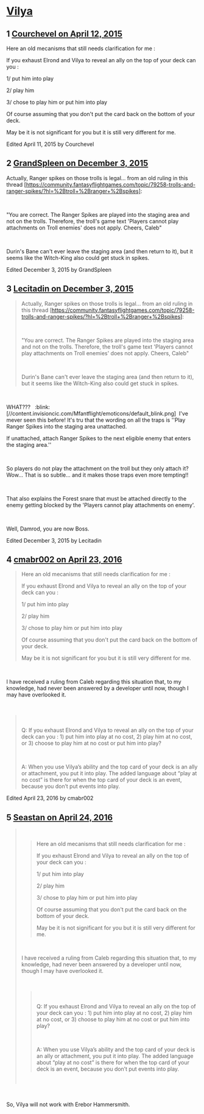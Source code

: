 # [Vilya](https://community.fantasyflightgames.com/topic/165046-vilya/)

## 1 [Courchevel on April 12, 2015](https://community.fantasyflightgames.com/topic/165046-vilya/?do=findComment&comment=1558834)

Here an old mecanisms that still needs clarification for me :

If you exhaust Elrond and Vilya to reveal an ally on the top of your deck can you :

1/ put him into play

2/ play him

3/ chose to play him or put him into play

Of course assuming that you don't put the card back on the bottom of your deck.

May be it is not significant for you but it is still very different for me.

Edited April 11, 2015 by Courchevel

## 2 [GrandSpleen on December 3, 2015](https://community.fantasyflightgames.com/topic/165046-vilya/?do=findComment&comment=1917400)

Actually, Ranger spikes on those trolls is legal... from an old ruling in this thread [https://community.fantasyflightgames.com/topic/79258-trolls-and-ranger-spikes/?hl=%2Btroll+%2Branger+%2Bspikes]:

 

"You are correct. The Ranger Spikes are played into the staging area and not on the trolls. Therefore, the troll's game text 'Players cannot play attachments on Troll enemies' does not apply. Cheers, Caleb"

 

Durin's Bane can't ever leave the staging area (and then return to it), but it seems like the Witch-King also could get stuck in spikes.

Edited December 3, 2015 by GrandSpleen

## 3 [Lecitadin on December 3, 2015](https://community.fantasyflightgames.com/topic/165046-vilya/?do=findComment&comment=1917742)

> Actually, Ranger spikes on those trolls is legal... from an old ruling in this thread [https://community.fantasyflightgames.com/topic/79258-trolls-and-ranger-spikes/?hl=%2Btroll+%2Branger+%2Bspikes]:
> 
>  
> 
> "You are correct. The Ranger Spikes are played into the staging area and not on the trolls. Therefore, the troll's game text 'Players cannot play attachments on Troll enemies' does not apply. Cheers, Caleb"
> 
>  
> 
> Durin's Bane can't ever leave the staging area (and then return to it), but it seems like the Witch-King also could get stuck in spikes.

 

WHAT???   :blink: [//content.invisioncic.com/Mfantflight/emoticons/default_blink.png]  I've mever seen this before! It's tru that the wording on all the traps is ''Play Ranger Spikes into the staging area unattached.

If unattached, attach Ranger Spikes to the next eligible enemy that enters the staging area.''

 

So players do not play the attachment on the troll but they only attach it? Wow... That is so subtle... and it makes those traps even more tempting!!

 

That also explains the Forest snare that must be attached directly to the enemy getting blocked by the 'Players cannot play attachments on enemy'.

 

Well, Damrod, you are now Boss.

Edited December 3, 2015 by Lecitadin

## 4 [cmabr002 on April 23, 2016](https://community.fantasyflightgames.com/topic/165046-vilya/?do=findComment&comment=2183348)

> Here an old mecanisms that still needs clarification for me :
> 
> If you exhaust Elrond and Vilya to reveal an ally on the top of your deck can you :
> 
> 1/ put him into play
> 
> 2/ play him
> 
> 3/ chose to play him or put him into play
> 
> Of course assuming that you don't put the card back on the bottom of your deck.
> 
> May be it is not significant for you but it is still very different for me.

 

I have received a ruling from Caleb regarding this situation that, to my knowledge, had never been answered by a developer until now, though I may have overlooked it.

 

>  
> 
> Q: If you exhaust Elrond and Vilya to reveal an ally on the top of your deck can you : 1) put him into play at no cost, 2) play him at no cost, or 3) choose to play him at no cost or put him into play?
> 
>  
> 
> A: When you use Vilya’s ability and the top card of your deck is an ally or attachment, you put it into play. The added language about “play at no cost” is there for when the top card of your deck is an event, because you don’t put events into play.

Edited April 23, 2016 by cmabr002

## 5 [Seastan on April 24, 2016](https://community.fantasyflightgames.com/topic/165046-vilya/?do=findComment&comment=2183765)

>  
> 
> > Here an old mecanisms that still needs clarification for me :
> > 
> > If you exhaust Elrond and Vilya to reveal an ally on the top of your deck can you :
> > 
> > 1/ put him into play
> > 
> > 2/ play him
> > 
> > 3/ chose to play him or put him into play
> > 
> > Of course assuming that you don't put the card back on the bottom of your deck.
> > 
> > May be it is not significant for you but it is still very different for me.
> 
>  
> 
> I have received a ruling from Caleb regarding this situation that, to my knowledge, had never been answered by a developer until now, though I may have overlooked it.
> 
>  
> 
> >  
> > 
> > Q: If you exhaust Elrond and Vilya to reveal an ally on the top of your deck can you : 1) put him into play at no cost, 2) play him at no cost, or 3) choose to play him at no cost or put him into play?
> > 
> >  
> > 
> > A: When you use Vilya’s ability and the top card of your deck is an ally or attachment, you put it into play. The added language about “play at no cost” is there for when the top card of your deck is an event, because you don’t put events into play.
> 
>  

 

So, Vilya will not work with Erebor Hammersmith.

